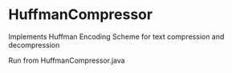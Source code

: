 # HuffmanCompressor
Implements Huffman Encoding Scheme for text compression and decompression

Run from HuffmanCompressor.java
